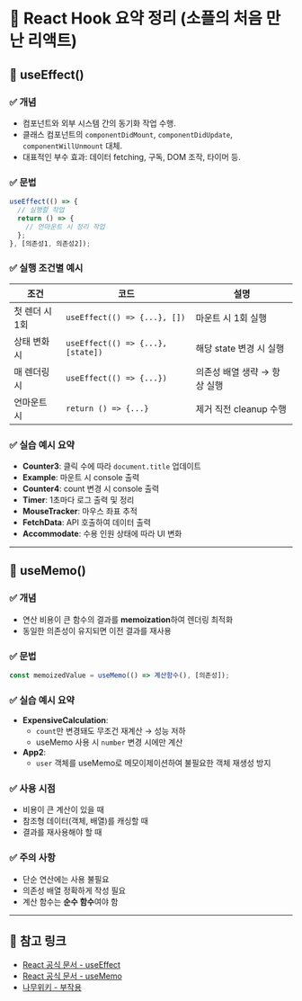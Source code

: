 
# 📘 React Hook 요약 정리 (소플의 처음 만난 리액트)

## 🔹 useEffect()

### ✅ 개념
- 컴포넌트와 외부 시스템 간의 동기화 작업 수행.
- 클래스 컴포넌트의 `componentDidMount`, `componentDidUpdate`, `componentWillUnmount` 대체.
- 대표적인 부수 효과: 데이터 fetching, 구독, DOM 조작, 타이머 등.

### ✅ 문법
```js
useEffect(() => {
  // 실행할 작업
  return () => {
    // 언마운트 시 정리 작업
  };
}, [의존성1, 의존성2]);
```

### ✅ 실행 조건별 예시

| 조건             | 코드                            | 설명                           |
|------------------|----------------------------------|--------------------------------|
| 첫 렌더 시 1회   | `useEffect(() => {...}, [])`     | 마운트 시 1회 실행             |
| 상태 변화 시     | `useEffect(() => {...}, [state])`| 해당 state 변경 시 실행        |
| 매 렌더링 시     | `useEffect(() => {...})`         | 의존성 배열 생략 → 항상 실행  |
| 언마운트 시      | `return () => {...}`             | 제거 직전 cleanup 수행         |

### ✅ 실습 예시 요약
- **Counter3**: 클릭 수에 따라 `document.title` 업데이트
- **Example**: 마운트 시 console 출력
- **Counter4**: count 변경 시 console 출력
- **Timer**: 1초마다 로그 출력 및 정리
- **MouseTracker**: 마우스 좌표 추적
- **FetchData**: API 호출하여 데이터 출력
- **Accommodate**: 수용 인원 상태에 따라 UI 변화

---

## 🔹 useMemo()

### ✅ 개념
- 연산 비용이 큰 함수의 결과를 **memoization**하여 렌더링 최적화
- 동일한 의존성이 유지되면 이전 결과를 재사용

### ✅ 문법
```js
const memoizedValue = useMemo(() => 계산함수(), [의존성]);
```

### ✅ 실습 예시 요약
- **ExpensiveCalculation**:
  - `count`만 변경돼도 무조건 재계산 → 성능 저하
  - useMemo 사용 시 `number` 변경 시에만 계산
- **App2**:
  - `user` 객체를 useMemo로 메모이제이션하여 불필요한 객체 재생성 방지

### ✅ 사용 시점
- 비용이 큰 계산이 있을 때
- 참조형 데이터(객체, 배열)를 캐싱할 때
- 결과를 재사용해야 할 때

### ✅ 주의 사항
- 단순 연산에는 사용 불필요
- 의존성 배열 정확하게 작성 필요
- 계산 함수는 **순수 함수**여야 함

---

## 🔗 참고 링크
- [React 공식 문서 - useEffect](https://react.dev/reference/react/useEffect)
- [React 공식 문서 - useMemo](https://react.dev/reference/react/useMemo)
- [나무위키 - 부작용](https://namu.wiki/w/%EB%B6%80%EC%9E%91%EC%9A%A9)
